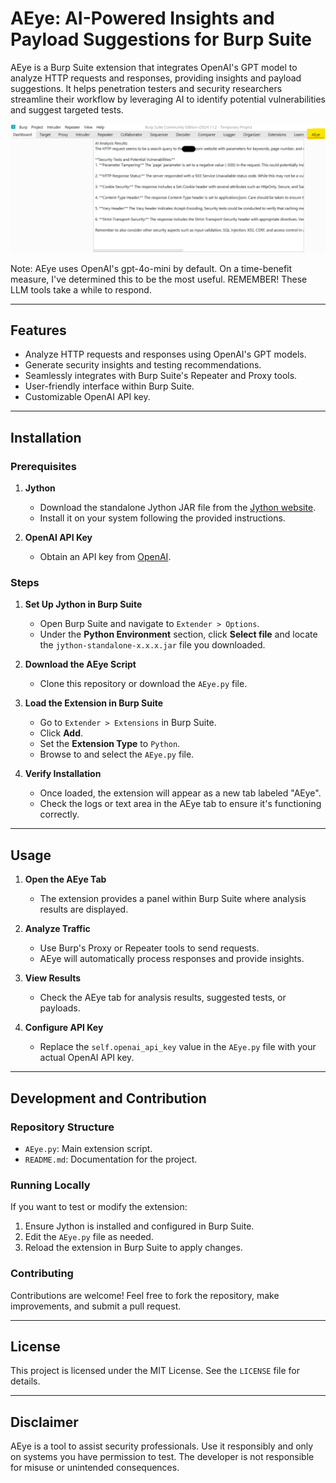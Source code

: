 # AEye: AI-Powered Insights and Payload Suggestions for Burp Suite

AEye is a Burp Suite extension that integrates OpenAI's GPT model to analyze HTTP requests and responses, providing insights and payload suggestions. It helps penetration testers and security researchers streamline their workflow by leveraging AI to identify potential vulnerabilities and suggest targeted tests.

![Alt text](./aeye.png)

Note: AEye uses OpenAI's gpt-4o-mini by default. On a time-benefit measure, I've determined this to be the most useful. REMEMBER! These LLM tools take a while to respond.

---

## Features
- Analyze HTTP requests and responses using OpenAI's GPT models.
- Generate security insights and testing recommendations.
- Seamlessly integrates with Burp Suite's Repeater and Proxy tools.
- User-friendly interface within Burp Suite.
- Customizable OpenAI API key.

---

## Installation

### Prerequisites
1. **Jython**
   - Download the standalone Jython JAR file from the [Jython website](https://www.jython.org/).
   - Install it on your system following the provided instructions.

2. **OpenAI API Key**
   - Obtain an API key from [OpenAI](https://platform.openai.com/signup/).

### Steps
1. **Set Up Jython in Burp Suite**
   - Open Burp Suite and navigate to `Extender > Options`.
   - Under the **Python Environment** section, click **Select file** and locate the `jython-standalone-x.x.x.jar` file you downloaded.

2. **Download the AEye Script**
   - Clone this repository or download the `AEye.py` file.

3. **Load the Extension in Burp Suite**
   - Go to `Extender > Extensions` in Burp Suite.
   - Click **Add**.
   - Set the **Extension Type** to `Python`.
   - Browse to and select the `AEye.py` file.

4. **Verify Installation**
   - Once loaded, the extension will appear as a new tab labeled "AEye".
   - Check the logs or text area in the AEye tab to ensure it's functioning correctly.

---

## Usage

1. **Open the AEye Tab**
   - The extension provides a panel within Burp Suite where analysis results are displayed.

2. **Analyze Traffic**
   - Use Burp's Proxy or Repeater tools to send requests.
   - AEye will automatically process responses and provide insights.

3. **View Results**
   - Check the AEye tab for analysis results, suggested tests, or payloads.

4. **Configure API Key**
   - Replace the `self.openai_api_key` value in the `AEye.py` file with your actual OpenAI API key.

---

## Development and Contribution

### Repository Structure
- `AEye.py`: Main extension script.
- `README.md`: Documentation for the project.

### Running Locally
If you want to test or modify the extension:
1. Ensure Jython is installed and configured in Burp Suite.
2. Edit the `AEye.py` file as needed.
3. Reload the extension in Burp Suite to apply changes.

### Contributing
Contributions are welcome! Feel free to fork the repository, make improvements, and submit a pull request.

---

## License
This project is licensed under the MIT License. See the `LICENSE` file for details.

---

## Disclaimer
AEye is a tool to assist security professionals. Use it responsibly and only on systems you have permission to test. The developer is not responsible for misuse or unintended consequences.

